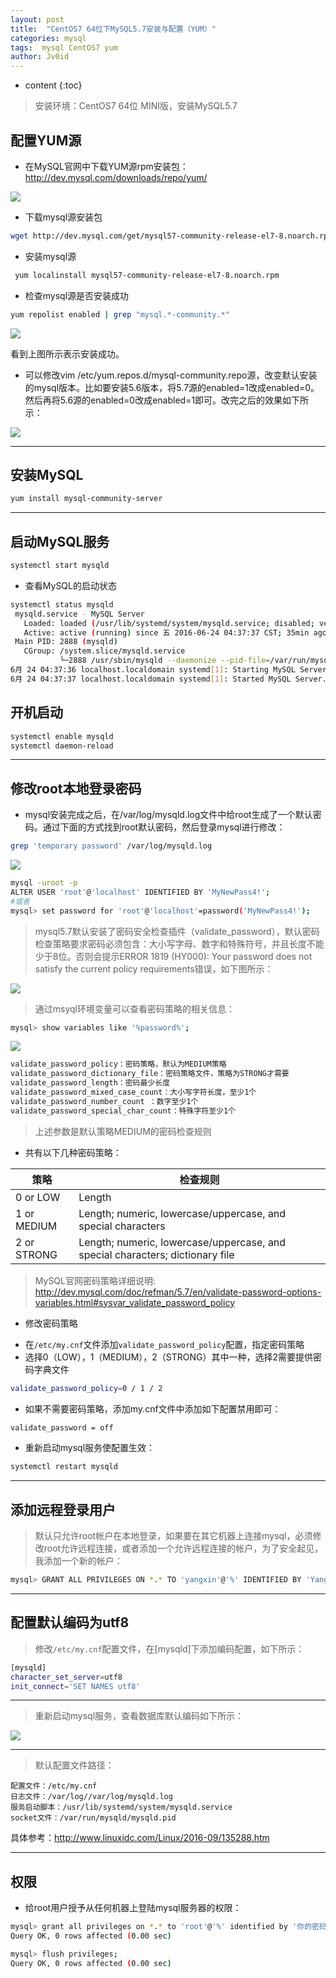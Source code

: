 ```yaml
---
layout: post
title:  "CentOS7 64位下MySQL5.7安装与配置（YUM）"
categories: mysql
tags:  mysql CentOS7 yum   
author: Jv0id
---
```

* content
{:toc}

> 安装环境：CentOS7 64位 MINI版，安装MySQL5.7




## 配置YUM源

* 在MySQL官网中下载YUM源rpm安装包：<http://dev.mysql.com/downloads/repo/yum/> 

![](https://raw.githubusercontent.com/jv0id/jv0id.github.io/master/images/mysql/1.png)

* 下载mysql源安装包
```bash
wget http://dev.mysql.com/get/mysql57-community-release-el7-8.noarch.rpm
```

* 安装mysql源
```bash
 yum localinstall mysql57-community-release-el7-8.noarch.rpm
```

* 检查mysql源是否安装成功
```bash
yum repolist enabled | grep "mysql.*-community.*"
```
![](https://raw.githubusercontent.com/jv0id/jv0id.github.io/master/images/mysql/2.png)

看到上图所示表示安装成功。 

- 可以修改vim /etc/yum.repos.d/mysql-community.repo源，改变默认安装的mysql版本。比如要安装5.6版本，将5.7源的enabled=1改成enabled=0。然后再将5.6源的enabled=0改成enabled=1即可。改完之后的效果如下所示： 

![](https://raw.githubusercontent.com/jv0id/jv0id.github.io/master/images/mysql/3.png)

-----
## 安装MySQL

```bash
yum install mysql-community-server
```

-----
## 启动MySQL服务
```bash
systemctl start mysqld
```

- 查看MySQL的启动状态

```bash
systemctl status mysqld
 mysqld.service - MySQL Server
   Loaded: loaded (/usr/lib/systemd/system/mysqld.service; disabled; vendor preset: disabled)
   Active: active (running) since 五 2016-06-24 04:37:37 CST; 35min ago
 Main PID: 2888 (mysqld)
   CGroup: /system.slice/mysqld.service
           └─2888 /usr/sbin/mysqld --daemonize --pid-file=/var/run/mysqld/mysqld.pid
6月 24 04:37:36 localhost.localdomain systemd[1]: Starting MySQL Server...
6月 24 04:37:37 localhost.localdomain systemd[1]: Started MySQL Server.
```

## 开机启动

```bash
systemctl enable mysqld
systemctl daemon-reload
```

-----
## 修改root本地登录密码

* mysql安装完成之后，在/var/log/mysqld.log文件中给root生成了一个默认密码。通过下面的方式找到root默认密码，然后登录mysql进行修改：

```bash
grep 'temporary password' /var/log/mysqld.log
```

![](https://raw.githubusercontent.com/jv0id/jv0id.github.io/master/images/mysql/4.png)

```bash
mysql -uroot -p
ALTER USER 'root'@'localhost' IDENTIFIED BY 'MyNewPass4!'; 
#或者
mysql> set password for 'root'@'localhost'=password('MyNewPass4!');
```

> mysql5.7默认安装了密码安全检查插件（validate_password），默认密码检查策略要求密码必须包含：大小写字母、数字和特殊符号，并且长度不能少于8位。否则会提示ERROR 1819 (HY000): Your password does not satisfy the current policy requirements错误，如下图所示：

![](https://raw.githubusercontent.com/jv0id/jv0id.github.io/master/images/mysql/5.png)

> 通过msyql环境变量可以查看密码策略的相关信息：
```bash
mysql> show variables like '%password%';
```

![](https://raw.githubusercontent.com/jv0id/jv0id.github.io/master/images/mysql/6.png)

```bash
validate_password_policy：密码策略，默认为MEDIUM策略 
validate_password_dictionary_file：密码策略文件，策略为STRONG才需要 
validate_password_length：密码最少长度 
validate_password_mixed_case_count：大小写字符长度，至少1个 
validate_password_number_count ：数字至少1个 
validate_password_special_char_count：特殊字符至少1个 
```
> 上述参数是默认策略MEDIUM的密码检查规则

* 共有以下几种密码策略：

| 策略 | 检查规则 |
|---|---|
| 0 or LOW | Length |
| 1 or MEDIUM | Length; numeric, lowercase/uppercase, and special characters |
| 2 or STRONG | Length; numeric, lowercase/uppercase, and special characters; dictionary file |

> MySQL官网密码策略详细说明: <http://dev.mysql.com/doc/refman/5.7/en/validate-password-options-variables.html#sysvar_validate_password_policy>

* 修改密码策略
 - 在`/etc/my.cnf`文件添加`validate_password_policy`配置，指定密码策略
 - 选择0（LOW），1（MEDIUM），2（STRONG）其中一种，选择2需要提供密码字典文件
```bash
validate_password_policy=0 / 1 / 2
```

* 如果不需要密码策略，添加my.cnf文件中添加如下配置禁用即可：
```bash
validate_password = off
```

* 重新启动mysql服务使配置生效：
```bash
systemctl restart mysqld
```

-----
## 添加远程登录用户

> 默认只允许root帐户在本地登录，如果要在其它机器上连接mysql，必须修改root允许远程连接，或者添加一个允许远程连接的帐户，为了安全起见，我添加一个新的帐户：
```bash
mysql> GRANT ALL PRIVILEGES ON *.* TO 'yangxin'@'%' IDENTIFIED BY 'Yangxin0917!' WITH GRANT OPTION;
```

-----
## 配置默认编码为utf8

> 修改`/etc/my.cnf`配置文件，在[mysqld]下添加编码配置，如下所示：
```bash
[mysqld]
character_set_server=utf8
init_connect='SET NAMES utf8'
```
-----
> 重新启动mysql服务，查看数据库默认编码如下所示：

![](https://raw.githubusercontent.com/jv0id/jv0id.github.io/master/images/mysql/7.png)

-----
> 默认配置文件路径： 
```
配置文件：/etc/my.cnf 
日志文件：/var/log//var/log/mysqld.log 
服务启动脚本：/usr/lib/systemd/system/mysqld.service 
socket文件：/var/run/mysqld/mysqld.pid
```

具体参考：<http://www.linuxidc.com/Linux/2016-09/135288.htm>

-----
## 权限

* 给root用户授予从任何机器上登陆mysql服务器的权限：

```bash
mysql> grant all privileges on *.* to 'root'@'%' identified by '你的密码' with grant option;
Query OK, 0 rows affected (0.00 sec)

mysql> flush privileges;
Query OK, 0 rows affected (0.00 sec)

```
